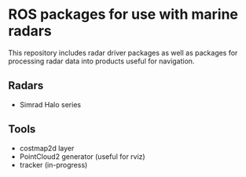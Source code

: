# ROS packages for use with marine radars

This repository includes radar driver packages as well as packages for processing radar data into products useful for navigation.

## Radars

- Simrad Halo series

## Tools

- costmap2d layer
- PointCloud2 generator (useful for rviz)
- tracker (in-progress)
